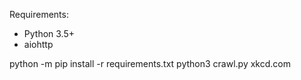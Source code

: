 Requirements:
  * Python 3.5+
  * aiohttp

python -m pip install -r requirements.txt
python3 crawl.py xkcd.com
